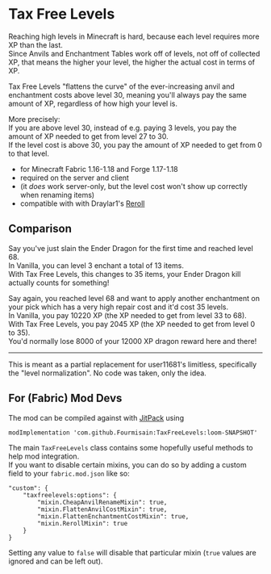 # Tax Free Levels

Reaching high levels in Minecraft is hard, because each level requires more XP than the last.  
Since Anvils and Enchantment Tables work off of levels, not off of collected XP, that means the higher your level, the higher the actual cost in terms of XP.

Tax Free Levels "flattens the curve" of the ever-increasing anvil and enchantment costs above level 30, meaning you'll always pay the same amount of XP, regardless of how high your level is.  

More precisely:  
If you are above level 30, instead of e.g. paying 3 levels, you pay the amount of XP needed to get from level 27 to 30.    
If the level cost is above 30, you pay the amount of XP needed to get from 0 to that level.
* for Minecraft Fabric 1.16-1.18 and Forge 1.17-1.18
* required on the server and client
* (it *does* work server-only, but the level cost won't show up correctly when renaming items)
* compatible with with Draylar1's [Reroll](https://www.curseforge.com/minecraft/mc-mods/reroll)

## Comparison

Say you've just slain the Ender Dragon for the first time and reached level 68.  
In Vanilla, you can level 3 enchant a total of 13 items.  
With Tax Free Levels, this changes to 35 items, your Ender Dragon kill actually counts for something!

Say again, you reached level 68 and want to apply another enchantment on your pick which has a very high repair cost and it'd cost 35 levels.  
In Vanilla, you pay 10220 XP (the XP needed to get from level 33 to 68).  
With Tax Free Levels, you pay 2045 XP (the XP needed to get from level 0 to 35).  
You'd normally lose 8000 of your 12000 XP dragon reward here and there!

---

This is meant as a partial replacement for user11681's limitless, specifically the "level normalization". No code was taken, only the idea.

## For (Fabric) Mod Devs

The mod can be compiled against with [JitPack](https://jitpack.io/#Fourmisain/TaxFreeLevels/loom-SNAPSHOT) using

```
modImplementation 'com.github.Fourmisain:TaxFreeLevels:loom-SNAPSHOT'
``` 

The main `TaxFreeLevels` class contains some hopefully useful methods to help mod integration.  
If you want to disable certain mixins, you can do so by adding a custom field to your `fabric.mod.json` like so:

```
"custom": {
	"taxfreelevels:options": {
		"mixin.CheapAnvilRenameMixin": true,
		"mixin.FlattenAnvilCostMixin": true,
		"mixin.FlattenEnchantmentCostMixin": true,
		"mixin.RerollMixin": true
	}
}
```

Setting any value to `false` will disable that particular mixin (`true` values are ignored and can be left out).